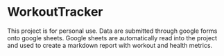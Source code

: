 # WorkoutTracker

This project is for personal use. Data are submitted through google forms onto google sheets. Google sheets are automatically read into the project and used to create a markdown report with workout and health metrics. 
